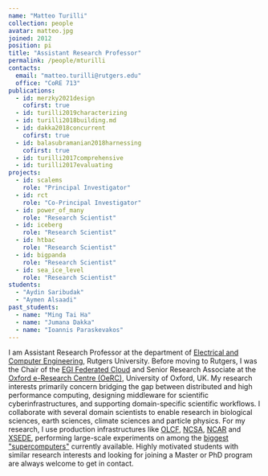 ```yaml
---
name: "Matteo Turilli"
collection: people
avatar: matteo.jpg
joined: 2012
position: pi
title: "Assistant Research Professor"
permalink: /people/mturilli
contacts:
  email: "matteo.turilli@rutgers.edu"
  office: "CoRE 713"
publications:
  - id: merzky2021design
    cofirst: true
  - id: turilli2019characterizing
  - id: turilli2018building.md
  - id: dakka2018concurrent
    cofirst: true
  - id: balasubramanian2018harnessing
    cofirst: true
  - id: turilli2017comprehensive
  - id: turilli2017evaluating
projects:
  - id: scalems
    role: "Principal Investigator"
  - id: rct
    role: "Co-Principal Investigator"
  - id: power_of_many
    role: "Research Scientist"
  - id: iceberg
    role: "Research Scientist"
  - id: htbac
    role: "Research Scientist"
  - id: bigpanda
    role: "Research Scientist"
  - id: sea_ice_level
    role: "Research Scientist"
students:
  - "Aydin Saribudak"
  - "Aymen Alsaadi"
past_students:
  - name: "Ming Tai Ha"
  - name: "Jumana Dakka"
  - name: "Ioannis Paraskevakos"
---
```


I am Assistant Research Professor at the department of [Electrical and Computer Engineering](https://www.ece.rutgers.edu/), Rutgers University. Before moving to Rutgers, I was the Chair of the [EGI Federated Cloud](https://wiki.egi.eu/wiki/EGI_Federated_Cloud) and Senior Research Associate at the [Oxford e-Research Centre (OeRC)](https://www.oerc.ox.ac.uk/), University of Oxford, UK. My research interests primarily concern bridging the gap between distributed and high performance computing, designing middleware for scientific cyberinfrastructures, and supporting domain-specific scientific workflows. I collaborate with several domain scientists to enable research in biological sciences, earth sciences, climate sciences and particle physics. For my research, I use production infrastructures like [OLCF](https://www.olcf.ornl.gov/olcf-resources/), [NCSA](http://www.ncsa.illinois.edu/), [NCAR](https://www2.cisl.ucar.edu/resources/resources-overview) and [XSEDE](https://www.xsede.org/), performing large-scale experiments on among the [biggest "supercomputers"](https://www.top500.org/) currently available. Highly motivated students with similar research interests and looking for joining a Master or PhD program are always welcome to get in contact.
